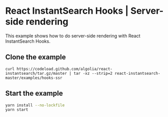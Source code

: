 # React InstantSearch Hooks | Server-side rendering

This example shows how to do server-side rendering with React InstantSearch Hooks.

## Clone the example

```
curl https://codeload.github.com/algolia/react-instantsearch/tar.gz/master | tar -xz --strip=2 react-instantsearch-master/examples/hooks-ssr
```

## Start the example

```sh
yarn install --no-lockfile
yarn start
```
